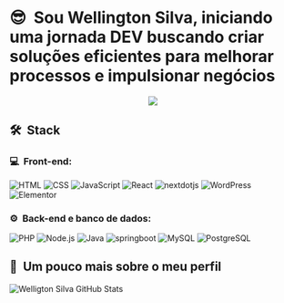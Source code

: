 <h1>😎 &nbsp;Sou Wellington Silva, iniciando uma jornada DEV buscando criar soluções eficientes para melhorar processos e impulsionar negócios</h1>
<p align="center">
<!-- <a href="https://instagram.com/xxxxx"><img src="https://img.shields.io/badge/-@xxxxx_-E4405F?style=flat-square&logo=Instagram&logoColor=white"/></a>
<a href="https://www.linkedin.com/in/xxxxxx"><img src="https://img.shields.io/badge/-clickwellington-0077B5?style=flat-square&logo=Linkedin&logoColor=white"/></a> -->
<a href="mailto:myjobwell@gmail.com"><img src="https://img.shields.io/badge/-myjobwell@gmail.com-D14836?style=flat-square&logo=Gmail&logoColor=white"/></a>

</p>

<h2> 🛠 &nbsp;Stack</h2>
<h3>💻 &nbsp;Front-end:</h3>

![HTML](https://img.shields.io/badge/-HTML-333333?style=flat&logo=HTML5)
![CSS](https://img.shields.io/badge/-CSS-333333?style=flat&logo=CSS3&logoColor=1572B6)
![JavaScript](https://img.shields.io/badge/-JavaScript-333333?style=flat&logo=javascript)
![React](https://img.shields.io/badge/-React-333333?style=flat&logo=react)
![nextdotjs](https://img.shields.io/badge/-Next.js-333333?style=flat&logo=Next.js)
![WordPress](https://img.shields.io/badge/-WordPress-333333?style=flat&logo=wordpress)
![Elementor](https://img.shields.io/badge/-Elementor-333333?style=flat&logo=Elementor)

<h3>⚙️ &nbsp;Back-end e banco de dados:</h3>

![PHP](https://img.shields.io/badge/-PHP-333333?style=flat&logo=PHP)
![Node.js](https://img.shields.io/badge/-Node.js-333333?style=flat&logo=node.js)
![Java](https://img.shields.io/badge/-Java-333333?style=flat&logo=java)
![springboot](https://img.shields.io/badge/-SpringBoot-333333?style=flat&logo=springboot)
![MySQL](https://img.shields.io/badge/-MySQL-333333?style=flat&logo=MYSQL)
![PostgreSQL](https://img.shields.io/badge/-PostgreSQL-333333?style=flat&logo=postgresql)

<h2>🚀 &nbsp;Um pouco mais sobre o meu perfil</h2>

![Welligton Silva GitHub Stats](https://github-readme-stats.vercel.app/api?username=myjobwell&show_icons=true&theme=dracula)

<!-- https://github.com/simple-icons/simple-icons/blob/master/slugs.md?_gl=1*bctywa*_ga*MTkxMTI1NDE3Mi4xNzM5ODQyNDc2*_ga_37GXT4VGQK*MTc0MDc3NzA5NC40LjEuMTc0MDc3NzE1Ny4wLjAuMA.. -->
